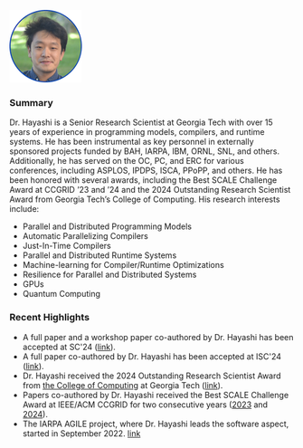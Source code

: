 ![Akihiro](./img/akihiro.png)

### Summary
Dr. Hayashi is a Senior Research Scientist at Georgia Tech with over 15 years of experience in programming models, compilers, and runtime systems. He has been instrumental as key personnel in externally sponsored projects funded by BAH, IARPA, IBM, ORNL, SNL, and others. Additionally, he has served on the OC, PC, and ERC for various conferences, including ASPLOS, IPDPS, ISCA, PPoPP, and others. He has been honored with several awards, including the Best SCALE Challenge Award at CCGRID ’23 and ’24 and the 2024 Outstanding Research Scientist Award from Georgia Tech’s College of Computing. His research interests include:

- Parallel and Distributed Programming Models
- Automatic Parallelizing Compilers
- Just-In-Time Compilers
- Parallel and Distributed Runtime Systems
- Machine-learning for Compiler/Runtime Optimizations
- Resilience for Parallel and Distributed Systems
- GPUs
- Quantum Computing

### Recent Highlights
- A full paper and a workshop paper co-authored by Dr. Hayashi has been accepted at SC'24 ([link](https://sc24.conference-program.com/presenter/?uid=349953)).
- A full paper co-authored by Dr. Hayashi has been accepted at ISC'24 ([link](https://ieeexplore.ieee.org/abstract/document/10528922)).
- Dr. Hayashi received the 2024 Outstanding Research Scientist Award from [the College of Computing](https://www.cc.gatech.edu/) at Georgia Tech ([link](https://www.cc.gatech.edu/annual-awards-and-honors-past-recipients)).
- Papers co-authored by Dr. Hayashi received the Best SCALE Challenge Award at IEEE/ACM CCGRID for two consecutive years ([2023](https://ccgrid2023.iisc.ac.in/awards/) and [2024](https://2024.ccgrid-conference.org/awards/)).
- The IARPA AGILE project, where Dr. Hayashi leads the software aspect, started in September 2022. [link](https://www.iarpa.gov/research-programs/agile)
